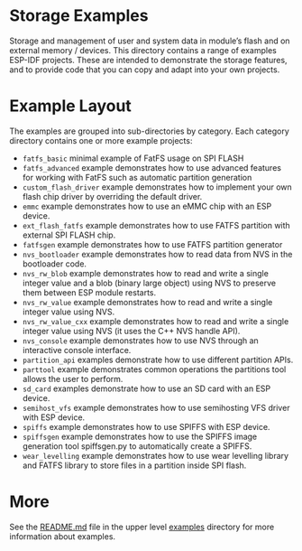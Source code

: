 # Storage Examples

Storage and management of user and system data in module’s flash and on external memory / devices.
This directory contains a range of examples ESP-IDF projects. These are intended to demonstrate the storage features, and to provide code that you can copy and adapt into your own projects.

# Example Layout

The examples are grouped into sub-directories by category. Each category directory contains one or more example projects:

* `fatfs_basic` minimal example of FatFS usage on SPI FLASH
* `fatfs_advanced` example demonstrates how to use advanced features for working with FatFS such as automatic partition generation
* `custom_flash_driver` example demonstrates how to implement your own flash chip driver by overriding the default driver.
* `emmc` example demonstrates how to use an eMMC chip with an ESP device.
* `ext_flash_fatfs` example demonstrates how to use FATFS partition with external SPI FLASH chip.
* `fatfsgen` example demonstrates how to use FATFS partition generator
* `nvs_bootloader` example demonstrates how to read data from NVS in the bootloader code.
* `nvs_rw_blob` example demonstrates how to read and write a single integer value and a blob (binary large object) using NVS to preserve them between ESP module restarts.
* `nvs_rw_value` example demonstrates how to read and write a single integer value using NVS.
* `nvs_rw_value_cxx` example demonstrates how to read and write a single integer value using NVS (it uses the C++ NVS handle API).
* `nvs_console` example demonstrates how to use NVS through an interactive console interface.
* `partition_api` examples demonstrate how to use different partition APIs.
* `parttool` example demonstrates common operations the partitions tool allows the user to perform.
* `sd_card` examples demonstrate how to use an SD card with an ESP device.
* `semihost_vfs` example demonstrates how to use semihosting VFS driver with ESP device.
* `spiffs` example demonstrates how to use SPIFFS with ESP device.
* `spiffsgen` example demonstrates how to use the SPIFFS image generation tool spiffsgen.py to automatically create a SPIFFS.
* `wear_levelling` example demonstrates how to use wear levelling library and FATFS library to store files in a partition inside SPI flash.

# More

See the [README.md](../README.md) file in the upper level [examples](../) directory for more information about examples.
